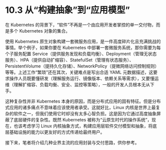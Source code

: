 # 10.3 从“构建抽象”到“应用模型”

在 Kubernetes 的背景下，“软件”不再是一个由应用开发者掌控的单一交付物，而是多个 Kubernetes 对象的集合。

使用 Kubernetes 原生对象构建一套微服务应用，是一件高度碎片化且充满挑战的事情。举个例子，如果你要在 Kubernetes 中部署一套微服务系统，那你需要为每个子服务配置 Service（提供服务发现和负载均衡）、Deployment（管理无状态服务）、HPA（提供自动扩缩容）、StatefulSet（管理有状态服务）、PersistentVolume（提持久化存储）、NetworkPolicy（提微网络访问控制规则）等等。上述工作“繁琐”还在其次，关键难点是写出合适 YAML 元数据描述，这要求操作人员既要懂研发（理解服务运行、镜像版本、依赖关系等需求），又要懂运维（理解扩缩容、负载均衡、安全、监控等策略），一般的开发人员根本无从下手。

这种复杂性并非 Kubernetes 本身的原因，而是分布式应用的固有特征。但是分布式应用的诸多痛点不意味着应该使用者承受。这就好比，Linux 内核是世界上最复杂的软件之一，但我们使用它时却没有太多心智负担。这是因为它通过高度抽象屏蔽了底层硬件的复杂性。既然 Kubernetes 被称为“云原生时代的操作系统”，现在，也该考虑学习 Linux 内核抽象方式，构建应用层软件交付模型和抽象，将底层基础设施的能力以更友好的方式传递给最终用户。

接下来，笔者将介绍几种业界主流的应用封装与交付思路，供你参考。